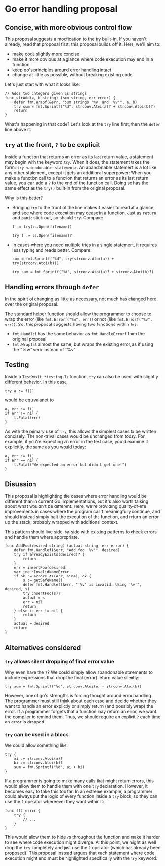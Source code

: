# Go error handling proposal

## Concise, with more obvious control flow

This proposal suggests a modfication to the [try built-in](https://go.googlesource.com/proposal/+/master/design/32437-try-builtin.md). If you haven't already, read that proposal first; this proposal builds off it. Here, we'll aim to:

* make code slightly more concise
* make it more obvious at a glance where code execution may end in a function
* keep go's principles around error handling intact
* change as little as possible, without breaking existing code

Let's just start with what it looks like:

```
// Adds two integers given as strings
func strAdd(a, b string) (sum string, err error) {
    defer fmt.Wrapf(&err, "Sum strings '%v' and '%v'", a, b)
    try sum = fmt.Sprintf("%d", strconv.Atoi(a)? + strconv.Atoi(b)?)
    return
}
```

What's happening in that code? Let's look at the `try` line first, then the `defer` line above it.

## `try` at the front, `?` to be explicit

Inside a function that returns an error as its last return value, a statement may begin with the keyword `try`. When it does, the statement takes the form: `try <abandonable statement>`. An abandonable statement is a lot like any other statement, except it gets an additional superpower: When you make a function call to a function that returns an error as its last return value, you can add a `?` to the end of the function call. Doing so has the same effect as the `try()` built-in from the original proposal.

Why is this better?

* Bringing `try` to the front of the line makes it easier to read at a glance, and see where code execution may cease in a function. Just as `return` and `panic` stick out, so should `try`. Compare:
    ```
    f := try(os.Open(filename))
    ```
    ```
    try f := os.Open(filename)?
    ```
* In cases where you need multiple tries in a single statement, it requires less typing and reads better. Compare:
    ```
    sum = fmt.Sprintf("%d", try(strconv.Atoi(a)) + try(strconv.Atoi(b)))
    ```
    ```
    try sum = fmt.Sprintf("%d", strconv.Atoi(a)? + strconv.Atoi(b)?)
    ```

## Handling errors through `defer`

In the spirit of changing as little as necessary, not much has changed here over the original proposal.

The standard helper function should allow the programmer to choose to wrap the error (like `fmt.Errorf("%w", err)`) or not (like `fmt.Errorf("%v", err)`). So, this proposal suggests having two functions within `fmt`:

* `fmt.Handlef` has the same behavior as `fmt.HandleErrorf` from the original proposal
* `fmt.Wrapf` is almost the same, but wraps the existing error, as if using the "%w" verb instead of "%v"

## Testing

Inside a `TestXxx(t *testing.T)` function, `try` can also be used, with slightly different behavior. In this case,

```
try a := f()?
```

would be equivalanet to

```
a, err := f()
if err != nil {
    t.Fatal(err)
}
```

As with the primary use of `try`, this allows the simplest cases to be written concisely. The non-trival cases would be unchanged from today. For example, if you're expecting an error in the test case, you'd examine it explicitly, the same as you would today:

```
a, err := f()
if err == nil {
    t.Fatal("We expected an error but didn't get one!")
}
```

## Disussion

This proposal is highlighting the cases where error handling would be different than in current Go implementations, but it's also worth talking about what wouldn't be different. Here, we're providing quality-of-life improvements in cases where the program can't meaningfully continue, and should instead simply halt the execution of the function, and return an error up the stack, probably wrapped with additional context.

This pattern should live side-by-side with existing patterns to check errors and handle them where appropriate.

```
func AddFoo(desired string) (actual string, err error) {
    defer fmt.Handlef(&err, "Add foo '%v'", desired)
    try if alreadyExists(desired)? {
        return
    }
    err = insertFoo(desired)
    var ine *InvalidNameError
    if ok := errors.As(err, &ine); ok {
        s := getSafeName()
        defer fmt.Handlef(&err, "'%v' is invalid. Using '%v'", desired, s)
        try insertFoo(s)?
        actual = s
        err = nil
        return
    } else if err != nil {
        return
    }
    actual = desired
    return
}
```

## Alternatives considered

### `try` allows silent dropping of final error value

Why even have the `?`? We could simply allow abandonable statements to include expressions that drop the final (error) return value silently:

```
try sum = fmt.Sprintf("%d", strconv.Atoi(a) + strconv.Atoi(b))
```

However, one of go's strengths is forcing thought around error handling. The programmer must still think about each case and decide whether they want to handle an error explictly or simply return (and possibly wrap) the error. If a programmer forgets that a function may return an error, we want the complier to remind them. Thus, we should require an explicit `?` each time an error is dropped.

### `try` can be used in a block.

We could allow something like:

```
try {
    ai := strconv.Atoi(a)?
    bi := strconv.Atoi(b)?
    sum = fmt.Sprintf("%d", ai + bi)
}
```
If a programmer is going to make many calls that might return errors, this would allow them to handle them with one `try` declaration. However, it becomes easy to take this too far. In an extreme example, a programmer could always put the logic of every function inside a `try` block, so they can use the `?` operator whereever they want within it:

```
func f() error {
    try {
        // ...
    }
}
```

This would allow them to hide `?`s throughout the function and make it harder to see where code execution might diverge. At this point, we might as well drop the `try` completely and just use the `?` operator (which has already been proposed). This proposal instead argues that each statement where code execution might end must be highlighted specifically with the `try` keyword.
